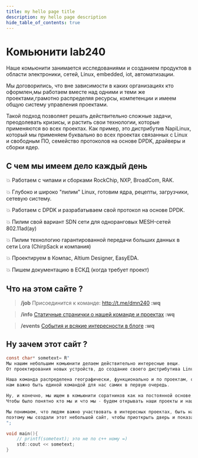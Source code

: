 ```yaml
---
title: my hello page title
description: my hello page description
hide_table_of_contents: true
---
```


# Комьюнити lab240

Наше комьюнити занимается исследованиями и созданием продуктов в области электроники, сетей, Linux, embedded, iot, автоматизации.

Мы договорились, что вне зависимости в каких организациях кто оформлен,мы работаем вместе над одними и теми же проектами,грамотно
распределяя ресурсы, компетенции и имеем общую систему управления проектами. 

Такой подход позволяет решать действительно сложные задачи, преодолевать кризисы, и растить свои технологии,
которые применяются во всех проектах. Как пример, это дистрибутив NapiLinux, который мы применяем буквально во всех
проектах связанных с Linux и свободным ПО, семейство протоколов на основе DPDK, драйверы и сборки ядер.

## С чем мы имеем дело каждый день

:boom: Работаем с чипами и сборками RockChip, NXP, BroadCom, RAK.

:boom: Глубоко и широко "пилим" Linux, готовим ядра, рецепты, загрузчики, сетевую систему. 

:boom: Работаем с DPDK и разрабатываем свой протокол на основе DPDK.

:boom: Пилим свой вариант SDN сети для одноранговых MESH-сетей 802.11ad(ay)

:boom: Пилим технологию гарантированной передачи больших данных в сети Lora (ChirpSack и компания)

:boom: Проектируем в Компас, Altium Designer, EasyEDA.

:boom: Пишем документацию в ЕСКД (когда требует проект)

## Что на этом сайте ?

> **/job** 
> Присоединится к команде: http://t.me/dmn240 
> **:wq**


>
> **/info**
> [Статичные странички о нашей команде и проектах](./docs/intro/)
> **:wq**

> **/events**
> [События и всякие интересности в блоге](./blog/)
> **:wq**

## Ну зачем этот сайт ?

```c title="/etc/welcome"
const char* sometext= R"
Мы нашим небольшим комьюнити делаем действительно интересные вещи. 
От проектирования новых устройств, до создание своего дистрибутива Linux и системы управления Mesh-сетью.

Наша команда распределена географически, функционально и по проектам, однако, 
нам важно быть единой командой для нас самих в первую очередь. 

Ну, и конечно, мы ищем в комьюнити соратников как на постоянной основе, так и на проекты\конкретные задачки. 
Чтобы было понятно кто мы и что мы - будем открывать наши проекты и наши успехи.

Мы понимаем, что людям важно участвовать в интересных проектах, быть на острие технологий и работать в понятной команде - 
поэтому мы создали этот небольшой сайт, чтобы приоткрыть дверь и показать что делает комьюнити lab240.
";

void main(){
    // printf(sometext); это не по с++ ному =)
    std::cout << sometext;
}

```



